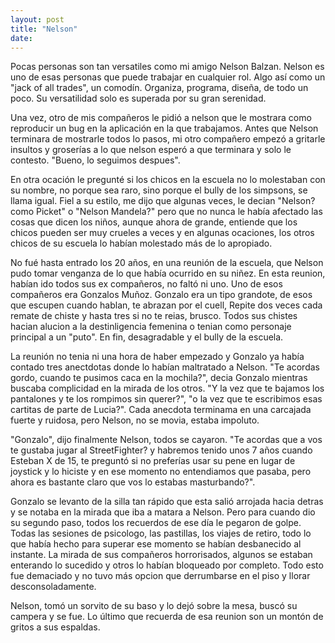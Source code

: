 ```yaml
---
layout: post
title: "Nelson"
date:
---
```


Pocas personas son tan versatiles como mi amigo Nelson Balzan. Nelson es uno de
esas personas que puede trabajar en cualquier rol. Algo así como un "jack of
all trades", un comodín. Organiza, programa, diseña, de todo un poco. Su
versatilidad solo es superada por su gran serenidad.

Una vez, otro de mis compañeros le pidió a nelson que le mostrara como
reproducir un bug en la aplicación en la que trabajamos. Antes que Nelson
terminara de mostrarle todos lo pasos, mi otro compañero empezó a gritarle
insultos y groserías a lo que nelson esperó a que terminara y solo le contesto.
"Bueno, lo seguimos despues".

En otra ocación le pregunté si los chicos en la escuela no lo molestaban con su
nombre, no porque sea raro, sino porque el bully de los simpsons, se llama
igual. Fiel a su estilo, me dijo que algunas veces, le decian "Nelson? como
Picket" o "Nelson Mandela?" pero que no nunca le había afectado las cosas que
dicen los niños, aunque ahora de grande, entiende que los chicos pueden ser muy
crueles a veces y en algunas ocaciones, los otros chicos de su escuela lo
habían molestado más de lo apropiado.

No fué hasta entrado los 20 años, en una reunión de la escuela, que Nelson pudo
tomar venganza de lo que había ocurrido en su niñez. En esta reunion, habían
ido todos sus ex compañeros, no faltó ni uno. Uno de esos compañeros era
Gonzalos Muñoz. Gonzalo era un tipo grandote, de esos que escupen cuando
hablan, te abrazan por el cuell, Repite dos veces cada remate de chiste y hasta
tres si no te reias, brusco.  Todos sus chistes hacian alucion a la
destinligencia femenina o tenian como personaje principal a un "puto". En fin,
desagradable y el bully de la escuela.

La reunión no tenia ni una hora de haber empezado y Gonzalo ya había contado
tres anectdotas donde lo habían maltratado a Nelson. "Te acordas gordo, cuando
te pusimos caca en la mochila?", decia Gonzalo mientras buscaba complicidad en
la mirada de los otros. "Y la vez que te bajamos los pantalones y te los
rompimos sin querer?", "o la vez que te escribimos esas cartitas de parte de
Lucia?". Cada anecdota terminama en una carcajada fuerte y ruidosa, pero Nelson,
no se movia, estaba impoluto.

"Gonzalo", dijo finalmente Nelson, todos se cayaron. "Te acordas que a vos te
gustaba jugar al StreetFighter? y habremos tenido unos 7 años cuando Esteban X de
15, te preguntó si no preferías usar su pene en lugar de joystick y lo hiciste y
en ese momento no entendiamos que pasaba, pero ahora es bastante claro que vos
lo estabas masturbando?".

Gonzalo se levanto de la silla tan rápido que esta salió arrojada hacia detras
y se notaba en la mirada que iba a matara a Nelson. Pero para cuando dio su
segundo paso, todos los recuerdos de ese día le pegaron de golpe. Todas las
sesiones de psicologo, las pastillas, los viajes de retiro, todo lo que había
hecho para superar ese momento se habían desbanecido al instante. La mirada de
sus compañeros horrorisados, algunos se estaban enterando lo sucedido y otros lo
habían bloqueado por completo. Todo esto fue demaciado y no tuvo más opcion que
derrumbarse en el piso y llorar desconsoladamente.

Nelson, tomó un sorvito de su baso y lo dejó sobre la mesa, buscó su campera y
se fue. Lo último que recuerda de esa reunion son un montón de gritos a sus
espaldas.
